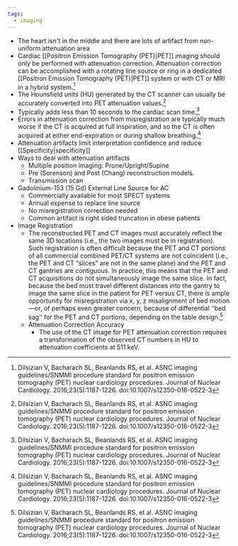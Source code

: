 ```yaml
---
tags:
  - imaging
---
```


- The heart isn't in the middle and there are lots of artifact from non-uniform attenuation area
- Cardiac [[Positron Emission Tomography (PET)|PET]] imaging should only be performed with attenuation correction. Attenuation correction can be accomplished with a rotating line source or ring in a dedicated [[Positron Emission Tomography (PET)|PET]] system or with CT or MRI in a hybrid system.[^asnc]
- The Hounsfield units (HU) generated by the CT scanner can usually be accurately converted into PET attenuation values.[^asnc]
- Typically adds less than 10 seconds to the cardiac scan time.[^asnc]
- Errors in attenuation correction from misregistration are typically much worse if the CT is acquired at full inspiration, and so the CT is often acquired at either end-expiration or during shallow breathing.[^asnc]
- Attenuation artifacts limit interpretation confidence and reduce [[Specificity|specificity]]
- Ways to deal with attenuation artifacts
	- Multiple position imaging: Prone/Upright/Supine
	- Pre (Sorenson) and Post (Chang) reconstruction models.
	- Transmission scan
- Gadolinium-153 (15 Gd) External Line Source for AC
	- Commercially available for most SPECT systems
	- Annual expense to replace line source
	- No misregistration correction needed
	- Common artifact is right sided truncation in obese patients
- Image Registration
	- The reconstructed PET and CT images must accurately reflect the same 3D locations (i.e., the two images must be in registration). Such registration is often difficult because the PET and CT portions of all commercial combined PET/CT systems are not coincident (i.e., the PET and CT “slices” are not in the same plane) and the PET and CT gantries are contiguous. In practice, this means that the PET and CT acquisitions do not simultaneously image the same slice. In fact, because the bed must travel different distances into the gantry to image the same slice in the patient for PET versus CT, there is ample opportunity for misregistration via x, y, z misalignment of bed motion—or, of perhaps even greater concern, because of differential ‘‘bed sag’’ for the PET and CT portions, depending on the table design.[^asnc]
	- Attenuation Correction Accuracy
		- The use of the CT image for PET attenuation correction requires a transformation of the observed CT numbers in HU to attenuation coefficients at 511 keV.


[^asnc]: Dilsizian V, Bacharach SL, Beanlands RS, et al. ASNC imaging guidelines/SNMMI procedure standard for positron emission tomography (PET) nuclear cardiology procedures. Journal of Nuclear Cardiology. 2016;23(5):1187-1226. doi:10.1007/s12350-016-0522-3